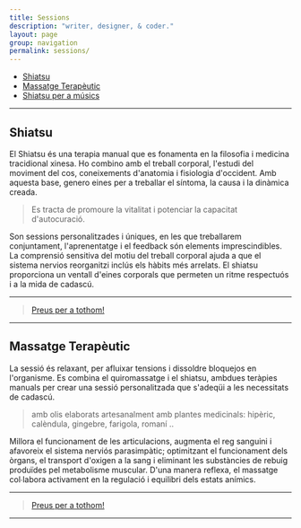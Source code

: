 ```yaml
---
title: Sessions
description: "writer, designer, & coder."
layout: page
group: navigation
permalink: sessions/
---
```


+ [Shiatsu](#shiatsu)
+ [Massatge Terapèutic](#massatge-teraputic)
+ [Shiatsu per a músics](#shiatsu-per-a-msics)

---

## Shiatsu

El Shiatsu és una terapia manual que es fonamenta en la filosofia i medicina tracidional xinesa. Ho combino amb el treball corporal, l'estudi del moviment del cos, coneixements d'anatomia i fisiologia d'occident. Amb aquesta base, genero eines per a treballar el síntoma, la causa i la dinàmica creada.

> Es tracta de promoure la vitalitat i potenciar la capacitat d'autocuració.

Son sessions personalitzades i úniques, en les que treballarem conjuntament, l'aprenentatge i el feedback són elements imprescindibles. La comprensió sensitiva del motiu del treball corporal ajuda a que el sistema nervios reorganitzi inclús els hàbits més arrelats. El shiatsu proporciona un ventall d'eines corporals que permeten un ritme respectuós i a la mida de cadascú.

---

> [Preus per a tothom!]({{site.baseurl}}/preus)

---

## Massatge Terapèutic

La sessió és relaxant, per afluixar tensions i dissoldre bloquejos en l'organisme. Es combina el quiromassatge i el shiatsu, ambdues teràpies manuals per crear una sessió personalitzada que s'adeqüi a les necessitats de cadascú.

> amb olis elaborats artesanalment amb plantes medicinals: hipèric, calèndula, gingebre, farigola, romaní ..

Millora el funcionament de les articulacions, augmenta el reg sanguini i afavoreix el sistema nerviós parasimpàtic; optimitzant el funcionament dels òrgans, el transport d'oxigen a la sang i eliminant les substàncies de rebuig produïdes pel metabolisme muscular. D'una manera reflexa, el massatge col∙labora activament en la regulació i equilibri dels estats anímics.

---

> [Preus per a tothom!]({{site.baseurl}}/preus)

---

<!--

## Shiatsu per a Músics

At vero eos et accusamus et iusto odio dignissimos ducimus qui blanditiis praesentium voluptatum deleniti atque corrupti quos dolores et quas molestias excepturi sint occaecati cupiditate non provident, similique sunt in culpa qui officia deserunt mollitia animi, id est laborum et dolorum fuga. Et harum quidem rerum facilis est et expedita distinctio. Nam libero tempore, cum soluta nobis est eligendi optio.

---

> [Preus per a tothom!]({{site.baseurl}}/preus)

---

-->
